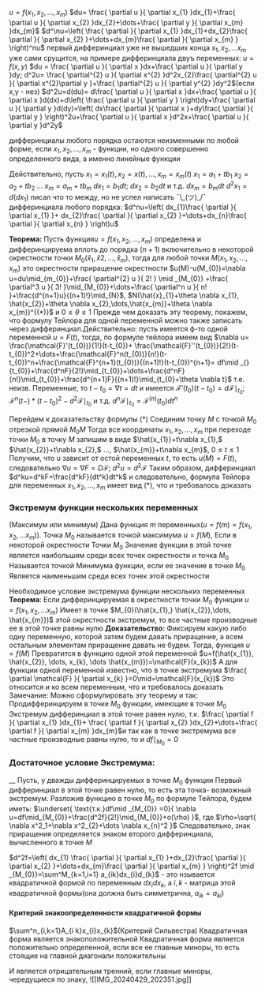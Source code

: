 $u = f(x_{1},x_{2},\dots,x_{m})$
$du= \frac{ \partial u }{ \partial x_{1} }dx_{1}+\frac{ \partial u }{ \partial x_{2} }dx_{2}+\dots+\frac{ \partial y }{ \partial x_{m} }dx_{m}$
$d^\nu=\left( \frac{ \partial  }{ \partial x_{1} }dx_{1}+dx_{2}\frac{ \partial  }{ \partial x_{2} }+\dots+dx_{m}\frac{ \partial  }{ \partial x_{m} } \right)^nu$
первый дифферинциал уже не вышедших конца $x_{1},x_{2},\dots x_{m}$ уже сами срущится,
на примере дифферинциала двуъ переменных: $u=f(x,y)$
$du = \frac{ \partial u }{ \partial x }dx+\frac{ \partial u }{ \partial y }dy; d^2u= \frac{ \partial^{2} u }{ \partial x^{2} }d^2x_{2}\frac{ \partial^{2} u }{ \partial x^{2}\partial y }+\frac{ \partial^{2} u }{ \partial y^{2} }dy^2$(если x,y - нез)
$d^2u=d(du)= d\frac{ \partial u }{ \partial x }dx+\frac{ \partial u }{ \partial x }d(dx)+d\left( \frac{ \partial u }{ \partial y } \right)dy+\frac{ \partial u }{ \partial y }d(dy)=\left( dx\frac{ \partial  }{ \partial x }+dy\frac{ \partial  }{ \partial y } \right)^2u+\frac{ \partial u }{ \partial x }d^2x+\frac{ \partial u }{ \partial y }d^2y$

дифферинциалы любого порядка остаются неизменными по любой форме, если $x_{1},x_{2},\dots,x_{m}$ - функции, но одного совершенно определенного вида, а именно линейные функции

Действительно, пусть $x_{1}=x_{1}(t), x_{2}=x(t),\dots,x_{m}=x_{m}(t)$
$x_{1}=a_{1}+tb_{1}$
$x_{2}=a_{2}+tb_{2}$
...
$x_{m}=a_{m}+tb_{m}$
$dx_{1}=b_{1}dt;$   $dx_{2}=b_{2}dt$ и т.д.   $dx_{m}=b_{m}dt$
$d^2x_{1}=d(dx_{1})$
писал что то между, но не успел написать ¯\\\_(ツ)\_/¯
дифферинциала любого порядка: $d^nu=\left( dx_{1}\frac{ \partial  }{ \partial x_{1} }+ dx_{2}\frac{ \partial  }{ \partial x_{2} }+\dots+dx_{n}\frac{ \partial  }{ \partial x_{n} } \right)u$

**Теорема:**
	Пусть функция$u=f(x_{1},x_{2},\dots,x_{m})$ определена и дифферинцируема вплоть до порядка $(n+1)$ включительно в некоторой окрестности точки $M_{0}(\hat{x}_{1},\hat{x}2,\dots,\hat{x}_{m})$, тогда для любой точки $M(x_{1},x_{2},\dots,x_{m})$ это окрестности приращение окрестности $u(M)-u(M_{0})=\nabla u=du\mid_{m_{0}}+\frac{ \partial^{2} u }{ 2! } \mid _{M_{0}} +\frac{ \partial^3 u }{ 3! }\mid_{M_{0}}+\dots+\frac{ \partial^n u }{ n! }+\frac{d^{n+1}u}{(n+1)!}\mid_{N}$,   $N(\hat{x}_{1}+\theta \nabla x_{1}, \hat{x_{2}}+\theta \nabla x_{2},\dots,\hat{x_{m}}+\theta \nabla x_{m})^{(*)}$ и $0\leq \theta\leq 1$
Прежде чем доказать эту теорему, покажем, что формулу Тейлора для одной переменной можно также записать через дифферинциал.Действительно: пусть имеется ф-то одной переменной $u=F(t)$, тогда, по формуле тейлора имеем вид
$\nabla u= \frac{\mathcal{F}'(t_{0})}{1!}(t-t_{0})+ \frac{\mathcal{F}''(t_{0})}{2!}(t-t_{0})^2+\dots+\frac{\mathcal{F}^n(t_{0})}{n!}(t-t_{0})^n+\frac{\mathcal{F}^{n+1}(t_{0})}{(n+1)!}(t-t_{0})^{n+1}= df\mid _{}{t_{0}}+\frac{d^nF}{2!}\mid_{t_{0}}+\dots+\frac{d^nF}{n!}\mid_{t_{0}}+\frac{d^{n+1}F}{(n+1)!}\mid_{t_{0}+\theta \nabla t}$
т.е. неизв. Переменные, то $t-t_{0}=\nabla t=dt$ и имеется $\mathcal{F}'(t_{0})(t-t_{0})=d\mathcal{F}\mid_{t_{0}};$   $\mathcal{F}^n(t-)*(t-t_{0})^2-d^2\mathcal{F}\mid_{t_{0}}$ и т.д.
$d^n\mathcal{F}\mid_{t_{0}}=\mathcal{F}^{(n)}(t_{0})dt^n$

Перейдем к доказательству формулы $(*)$
Соединим точку $M$ с точкой $M_{0}$ отрезкой прямой $M_{0}M$
Тогда все координаты $x_{1},x_{2},\dots,x_{m}$ при переходе точки $M_{0}$ в точку $M$ запишим в виде $\hat{x_{1}}+t\nabla x_{1},$ $\hat{x_{2}}+t\nabla x_{2},$ ..., $\hat{x_{m}}+t\nabla x_{m}$, $0\leq t\leq 1$
Получим, что u зависит от остой переменных $t$, то есть $u(M)=F(t)$, cледовательно $\nabla u=\nabla F=D\mathcal{F};$  $d^2u=d^2\mathcal{F}$
Таким образом, дифферинциал $d^ku=d^kF=\frac{d^kF}{dt^k}dt^k$  и следовательно, формула Тейлора для переменных $x_{1},x_{2},\dots,x_{m}$ имеет вид $(*)$, что и требовалось доказать

### Экстремум функции нескольких переменных
(Максимум или минимум)
	Дана функция $m$ переменных($u=f(m)=f(x_{1},x_{2},\dots x_{m})$). 
	Точка $M_{0}$ называется точкой максимума $u=f(M)$, Если в некоторой окрестности Точки $M_{0}$ Значение функции в этой точке является наибольшим среди всех точек окрестности и точка $M_{0}$ Называется точкой Минимума функции, если ее значение в точке $M_{0}$ Является наименьшим среди всех точек этой окрестности

Необходимое условие экстремума функции нескольких переменных
**Теорема**:
	Если дифферинцируемая в окрестности точки $M_{0}$ функции $u=f(x_{1},x_{2},\dots x_{m})$ Имеет в точке $M_{0}(\hat{x_{1},} \hat{x_{2}},\dots, \hat{x_{m}})$ этой окрестности экстремум, то все частные производные ее в этой точке равны нулю
**Доказательство:**
	Фиксируем какую либо одну переменную, которой затем будем давать приращение, а всем остальным элементам приращение давать не будем. 
	Тогда, функция $u=f(M)$ Превратится в функцию одной этой переменной $u=f(\hat{x_{1}}, \hat{x_{2}}, \dots, x_{k}, \dots  \hat{x_{m}})=\mathcal{F}(x_{k})$
	А для функции одной переменной известно, что в точке экстремума $\frac{ \partial \mathcal{F} }{ \partial x_{k} }=0\mid=\mathcal{F}(x_{k})$
	Это относится и ко всем переменным, что и требовалось доказать
Замечание: 
Можно сформулировать эту теорему и так:
	Продифферинцируем в точке $M_{0}$ функции, имеющие в точке $M_{0}$ Экстремум дифферинциал в этой точке равен нулю, т.к. $\frac{ \partial f }{ \partial x_{1} }dx_{1}+ \frac{ \partial f }{ \partial x_{2} }dx_{2}+\dots+\frac{ \partial f }{ \partial x_{m} }dx_{m}$и так как в точке экстремума все частные производные равны нулю, то и $df\mid_{M_{0}}=0$ 
### Достаточное условие Экстремума:
__
	Пусть, у дважды дифферинцируемых в точке $M_{0}$ функции Первый дифферинциал в этой точке равен нулю, то есть эта точка- возможный экстремум. Разложив функцию в точке $M_{0}$ по формуле Тейлора, будем иметь:
	$\underset{ \text{т.к.}df\mid _{M_{0}} =0}{ \nabla u=df\mid_{M_{0}}+\frac{d^2f}{2!}\mid_{M_{0}}+o(\rho) }$, где $\rho=\sqrt{ \nabla x^2_1+\nabla x^2_{2}+\dots \nabla x_{n}^2 }$
	Cледовательно, знак приращения определяется знаком второго дифферинциала, вычисленного в точке $M$

$d^2f=\left( dx_{1} \frac{ \partial  }{ \partial x_{1} }+dx_{2}\frac{ \partial  }{ \partial x_{2} }+\dots+dx_{m}\frac{ \partial  }{ \partial x_{m} } \right)^2f \mid _{M_{0}}=\sum^M_{k=1,i=1} a_{ik}dx_{i}d_{k}$ - это нзывается квадратичной формой по переменным $dx_{i}dx_{k}$, а $i,k$ - матрица этой квадратичной формы(она должна быть симметрична, $a_{ik}=a_{ki}$)

#### Критерий знакоопределенности квадратичной формы
$\sum^n_{i,k=1}A_{i k}x_{i}x_{k}$(Критерий Сильвестра)
Квадратичная форма является знакоположительной 
Квадратичная форма является положительно определенной, если все ее главные миноры, то есть стоящие на главной диагонали положительны

И является отрицательным тренний, если главные миноры, чередущиеся по знаку, ![[IMG_20240429_202351.jpg]]